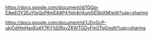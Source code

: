 https://docs.google.com/document/d/1GQg-EAwEOY2EuYtpQxP8njEA8P4Yph4rI4um5E5biXM/edit?usp=sharing

https://docs.google.com/document/d/1JDvGcP-ukjOdHmHaoEoAY7KY1d2RxvZKWTGDvFmOTg0/edit?usp=sharing
